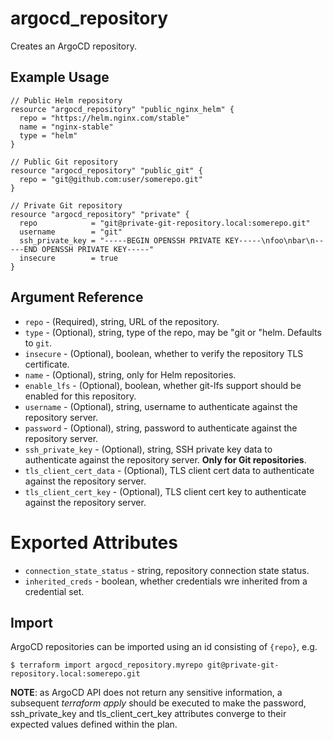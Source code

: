 # argocd_repository

Creates an ArgoCD repository.

## Example Usage

```hcl
// Public Helm repository
resource "argocd_repository" "public_nginx_helm" {
  repo = "https://helm.nginx.com/stable"
  name = "nginx-stable"
  type = "helm"
}

// Public Git repository
resource "argocd_repository" "public_git" {
  repo = "git@github.com:user/somerepo.git"
}

// Private Git repository
resource "argocd_repository" "private" {
  repo            = "git@private-git-repository.local:somerepo.git"
  username        = "git"
  ssh_private_key = "-----BEGIN OPENSSH PRIVATE KEY-----\nfoo\nbar\n-----END OPENSSH PRIVATE KEY-----"
  insecure        = true
}
```

## Argument Reference

* `repo` - (Required), string, URL of the repository.
* `type` - (Optional), string, type of the repo, may be "git or "helm. Defaults to `git`.
* `insecure` - (Optional), boolean, whether to verify the repository TLS certificate.
* `name` - (Optional), string, only for Helm repositories.
* `enable_lfs` - (Optional), boolean, whether git-lfs support should be enabled for this repository.
* `username` - (Optional), string, username to authenticate against the repository server.
* `password` - (Optional), string, password to authenticate against the repository server.
* `ssh_private_key` - (Optional), string, SSH private key data to authenticate against the repository server. **Only for Git repositories**.
* `tls_client_cert_data` - (Optional), TLS client cert data to authenticate against the repository server.
* `tls_client_cert_key` - (Optional), TLS client cert key to authenticate against the repository server.

# Exported Attributes

* `connection_state_status` - string, repository connection state status.
* `inherited_creds` - boolean, whether credentials wre inherited from a credential set.

## Import

ArgoCD repositories can be imported using an id consisting of `{repo}`, e.g.
```
$ terraform import argocd_repository.myrepo git@private-git-repository.local:somerepo.git
```

**NOTE**: as ArgoCD API does not return any sensitive information, a subsequent _terraform apply_ should be executed to make the password, ssh_private_key and tls_client_cert_key attributes converge to their expected values defined within the plan.